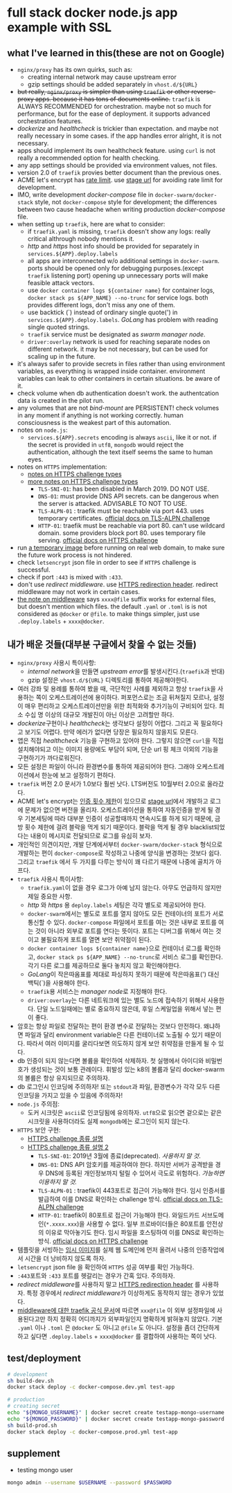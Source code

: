 # full stack docker node.js app example with SSL

## what I've learned in this(these are not on Google)
- `nginx/proxy` has its own quirks, such as:
  - creating internal network may cause upstream error
  - gzip settings should be added separately in `vhost.d/${URL}`
- ~~but really, `nginx/proxy` is simpler than using `traefik` or other reverse-proxy apps. because it has tons of documents online.~~ `traefik` is ALWAYS RECOMMENDED for orchestration. maybe not so much for performance, but for the ease of deployment. it supports advanced orchestration features.
- *dockerize* and *healthcheck* is trickier than expectation. and maybe not really necessary in some cases. if the app handles error alright, it is not necessary.
- apps should implement its own healthcheck feature. using `curl` is not really a recommended option for health checking.
- any app settings should be provided via environment values, not files.
- version 2.0 of `traefik` provies better document than the previous ones.
- ACME let's encrypt has [rate limit](https://letsencrypt.org/docs/rate-limits/). use [stage url](https://letsencrypt.org/docs/staging-environment/) for avoiding rate limit for development.
- IMO, write development *docker-compose* file in `docker-swarm/docker-stack` style, not `docker-compose` style for development; the differences between two cause headache when writing production *docker-compose* file.
- when setting up `traefik`, here are what to consider:
  - if `traefik.yaml` is missing, `traefik` doesn't show any logs: really critical althrough nobody mentions it.
  - *http* and *https* host info should be provided for separately in `services.${APP}.deploy.labels`
  - all apps are interconnected w/o additional settings in `docker-swarm`. ports should be opened only for debugging purposes.(except `traefik` listening port) opening up unnecessary ports will make feasible attack vectors.
  - use `docker container logs ${container name}` for container logs, `docker stack ps ${APP_NAME} --no-trunc` for service logs. both provides different logs, don't miss any one of them.
  - use backtick (&#96;) instead of ordinary single quote(') in `services.${APP}.deploy.labels`. *GoLang* has problem with reading single quoted strings.
  - `traefik` service must be designated as *swarm manager node*.
  - `driver:overlay` network is used for reaching separate nodes on different network. it may be not necessary, but can be used for scaling up in the future.
- it's always safer to provide secrets in files rather than using environment variables, as everything is wrapped inside container. environment variables can leak to other containers in certain situations. be aware of it.
- check volume when db authentication doesn't work. the authentcation data is created in the pilot run.
- any volumes that are not *bind-mount* are PERSISTENT! check volumes in any moment if anything is not working correctly. human consciousness is the weakest part of this automation.
- notes on `node.js`:
  - `services.${APP}.secrets` encoding is always `ascii`, like it or not. if the secret is provided in `utf8`, `mongodb` would reject the authentication, although the text itself seems the same to human eyes.
- notes on `HTTPS` implementation:
  - [notes on HTTPS challenge types](https://letsencrypt.org/docs/challenge-types/)
  - [more notes on HTTPS challenge types](https://medium.com/@decrocksam/deploying-lets-encrypt-certificates-using-tls-alpn-01-https-18b9b1e05edf)
    - `TLS-SNI-01`: has been disabled in March 2019. DO NOT USE.
    - `DNS-01`: must provide DNS API secrets. can be dangerous when the server is attacked. ADVISABLE TO NOT TO USE.
    - `TLS-ALPN-01` : traefik must be reachable via port 443. uses temporary certificates. [official docs on TLS-ALPN challenge](https://docs.traefik.io/user-guides/docker-compose/acme-tls/)
    - `HTTP-01`: traefik must be reachable via port 80. can't use wildcard domain. some providers block port 80. uses temporary file serving. [official docs on HTTPS challenge](https://docs.traefik.io/user-guides/docker-compose/acme-http/)
- run [a temporary image](https://hub.docker.com/r/bretfisher/httpenv) before running on real web domain, to make sure the future work process is not hindered.
- check `letsencrypt` json file in order to see if `HTTPS` challenge is successful.
- check if port `:443` is mixed with `:433`.
- don't use *redirect middleware*. use [HTTPS redirection header](https://docs.traefik.io/middlewares/headers/#using-security-headers). redirect middleware may not work in certain cases.
- [the note on middleware](https://docs.traefik.io/middlewares/overview/) says `xxxx@file` suffix works for external files, but doesn't mention which files. the default `.yaml` or `.toml` is is not considered as `@docker` or `@file`. to make things simpler, just use `.deploy.labels` + `xxxx@docker`.

## 내가 배운 것들(대부분 구글에서 찾을 수 없는 것들)
- `nginx/proxy` 사용시 특이사항:
  - *internal network*을 만들면 *upstream error*를 발생시킨다.(`traefik`과 반대)
  - gzip 설정은 `vhost.d/${URL}` 디렉토리를 통하여 제공해야한다.
- 여러 강좌 및 용례를 통하여 봤을 때, 극단적인 사례를 제외하고 항상 `traefik`을 사용하는 쪽이 오케스트레이션에 용이하다. 퍼포먼스로는 조금 뒤쳐질지 모르나, 설정이 매우 편리하고 오케스트레이션만을 위한 최적화와 추가기능이 구비되어 있다. 최소 수십 명 이상의 대규모 개발진이 아닌 이상은 고려할만 하다.
- *dockerize*구현이나 *healthcheck*는 생각보다 설정이 어렵다. 그리고 꼭 필요하다고 보기도 어렵다. 만약 에러가 없다면 당장은 필요하지 않을지도 모른다.
- 앱은 직접 *healthcheck* 기능을 구현하고 있어야 한다. 그렇지 않으면 `curl`을 직접 설치해야되고 이는 이미지 용량에도 부담이 되며, 단순 url 핑 체크 이외의 기능을 구현하기가 까다로워진다.
- 모든 설정은 파일이 아니라 환경변수를 통하여 제공되어야 한다. 그래야 오케스트레이션에서 한눈에 보고 설정하기 편하다.
- `traefik` 버전 2.0 문서가 1.0보다 훨씬 낫다. LTS버전도 10월부터 2.0으로 올라갔다.
- ACME let's encrypt는 [인증 횟수 제한](https://letsencrypt.org/docs/rate-limits/)이 있으므로 [stage url](https://letsencrypt.org/docs/staging-environment/)에서 개발하고 로그에 문제가 없으면 버전을 올리자. 오케스트레이션을 통하여 자동인증을 받게 될 경우 기본세팅에 따라 대부분 인증이 성공할때까지 연속시도를 하게 되기 때문에, 금방 횟수 제한에 걸려 블락을 먹게 되기 때문이다. 블락을 먹게 될 경우 blacklist되었다는 내용이 메시지로 전달되므로 로그를 유심히 보자.
- 개인적인 의견이지만, 개발 단계에서부터 `docker-swarm/docker-stack` 형식으로 개발하는 편이 `docker-compose`로 작성하고 나중에 양식을 변경하는 것보다 쉽다. 그리고 `traefik` 에서 두 가지를 다루는 방식이 꽤 다르기 때문에 나중에 골치가 아프다.
- `traefik` 사용시 특이사항:
  - `traefik.yaml`이 없을 경우 로그가 아예 남지 않는다. 아무도 언급하지 않지만 제일 중요한 사항.
  - *http* 와 *https* 용 `deploy.labels` 세팅은 각각 별도로 제공되어야 한다.
  - `docker-swarm`에서는 별도로 포트를 열지 않아도 모든 컨테이너의 포트가 서로 통신할 수 있다. `docker-compose` 파일에서 포트를 여는 것은 내부로 포트를 여는 것이 아니라 외부로 포트를 연다는 뜻이다. 포트는 디버그를 위해서 여는 것이고 불필요하게 포트를 열면 보안 취약점이 된다.
  - `docker container logs ${container name}`으로 컨테이너 로그를 확인하고, `docker stack ps ${APP_NAME} --no-trunc`로 서비스 로그를 확인한다. 각기 다른 로그를 제공하므로 둘다 놓치지 않고 확인해야한다.
  - *GoLang*이 작은따옴표를 제대로 파싱하지 못하기 때문에 작은따옴표(') 대신 백틱(&#96;)을 사용해야 한다.
  - `traefik`용 서비스는 *manager node*로 지정해야 한다.
  - `driver:overlay`는 다른 네트워크에 있는 별도 노드에 접속하기 위해서 사용한다. 단일 노드일때에는 별로 중요하지 않은데, 후일 스케일업을 위해서 넣는 편이 좋다.
- 암호는 항상 파일로 전달하는 편이 환경 변수로 전달하는 것보다 안전하다. 왜냐하면 파일과 달리 environment variable은 다른 컨테이너로 노출될 수 있기 때문이다. 따라서 여러 이미지를 굴리다보면 의도하지 않게 보안 취약점을 만들게 될 수 있다.
- db 인증이 되지 않는다면 볼륨을 확인하여 삭제하자. 첫 실행에서 아이디와 비밀번호가 생성되는 것이 보통 관례이다. 휘발성 있는 k8의 볼륨과 달리 docker-swarm의 볼륨은 항상 유지되므로 주의하자.
- db 로그인시 인코딩에 주의하자! 또는 `stdout`과 파일, 환경변수가 각각 모두 다른 인코딩을 가지고 있을 수 있음에 주의하자!
- `node.js` 주의점:
  - 도커 시크릿은 `ascii`로 인코딩됨에 유의하자. `utf8`으로 읽으면 겉으로는 같은 시크릿을 사용하더라도 실제 `mongodb`에는 로그인이 되지 않는다.
- `HTTPS` 보안 구현:
  - [HTTPS challenge 종류 설명](https://letsencrypt.org/docs/challenge-types/)
  - [HTTPS challenge 종류 설명 2](https://medium.com/@decrocksam/deploying-lets-encrypt-certificates-using-tls-alpn-01-https-18b9b1e05edf)
    - `TLS-SNI-01`: 2019년 3월에 종료(deprecated). *사용하지 말 것*.
    - `DNS-01`: DNS API 암호키를 제공하여야 한다. 하지만 서버가 공격받을 경우 DNS에 등록된 개인정보까지 털릴 수 있어서 극도로 위험하다. *가능하면 이용하지 말 것.*
    - `TLS-ALPN-01` : traefik이 443포트로 접근이 가능해야 한다. 임시 인증서를 발급하여 이를 DNS로 확인하는 challenge 방식. [official docs on TLS-ALPN challenge](https://docs.traefik.io/user-guides/docker-compose/acme-tls/)
    - `HTTP-01`: traefik이 80포트로 접근이 가능해야 한다. 와일드카드 서브도메인(`*.xxxx.xxx`)을 사용할 수 없다. 일부 프로바이더들은 80포트를 안전상의 이유로 막아놓기도 한다. 임시 파일을 호스팅하여 이를 DNS로 확인하는 방식. [official docs on HTTPS challenge](https://docs.traefik.io/user-guides/docker-compose/acme-http/)
- 템플릿을 서빙하는 [임시 이미지](https://hub.docker.com/r/bretfisher/httpenv)를 실제 웹 도메인에 먼저 올려서 나중의 인증작업에서 시간을 더 낭비하지 않도록 하자.
- `letsencrypt` json file 을 확인하여 `HTTPS` 성공 여부를 확인 가능하다.
- `:443`포트와 `:433` 포트를 헷갈리는 경우가 간혹 있다. 주의하자.
- *redirect middleware*를 사용하지 말고 [HTTPS redirection header](https://docs.traefik.io/middlewares/headers/#using-security-headers) 를 사용하자. 특정 경우에서 *redirect middleware*가 이상하게도 동작하지 않는 경우가 있었다.
- [middleware에 대한 traefik 공식 문서](https://docs.traefik.io/middlewares/overview/)에 따르면 `xxx@file` 이 외부 설정파일에 사용된다고만 하지 정확히 어디까지가 외부파일인지 명확하게 밝혀놓지 않았다. 기본 `.yaml` 이나 `.toml` 은 `@docker` 도 아니고 `@file` 도 아니다. 설정을 좀더 간단하게 하고 싶다면 `.deploy.labels` + `xxxx@docker` 를 결합하여 사용하는 쪽이 낫다.

## test/deployment
```sh
# development
sh build-dev.sh
docker stack deploy -c docker-compose.dev.yml test-app

# production
# creating secret
echo "${MONGO_USERNAME}" | docker secret create testapp-mongo-username -
echo "${MONGO_PASSWORD}" | docker secret create testapp-mongo-password -
sh build-prod.sh
docker stack deploy -c docker-compose.prod.yml test-app
```

## supplement
- testing mongo user
```sh
mongo admin --username $USERNAME --password $PASSWORD
```